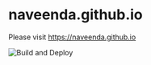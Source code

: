 # naveenda.github.io
Please visit <https://naveenda.github.io>

![Build and Deploy](https://github.com/ImBIOS/imbios.github.io/workflows/Build%20and%20Deploy/badge.svg)
